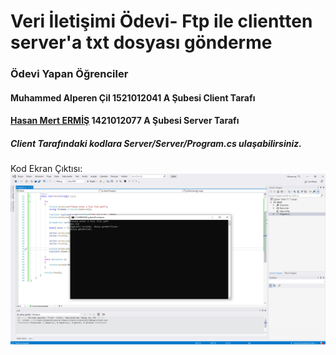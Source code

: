 # Veri İletişimi Ödevi- Ftp ile clientten server'a txt dosyası gönderme

### Ödevi Yapan Öğrenciler

#### Muhammed Alperen Çil 1521012041 A Şubesi Client Tarafı
#### [Hasan Mert ERMİŞ](google.com) 1421012077 A Şubesi Server Tarafı

##### Client Tarafındaki kodlara Server/Server/Program.cs ulaşabilirsiniz.
Kod Ekran Çıktısı:
![alt text](https://github.com/alperencil/veri_iletisimi_client/blob/master/client.png "Kodun Ekran Çıktısı")